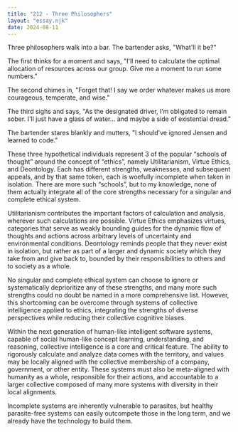 ```yaml
---
title: "212 - Three Philosophers"
layout: "essay.njk"
date: 2024-08-11
---
```


Three philosophers walk into a bar. The bartender asks, "What'll it be?"

The first thinks for a moment and says, "I'll need to calculate the optimal allocation of resources across our group. Give me a moment to run some numbers."

The second chimes in, "Forget that! I say we order whatever makes us more courageous, temperate, and wise."

The third sighs and says, "As the designated driver, I’m obligated to remain sober. I'll just have a glass of water... and maybe a side of existential dread."

The bartender stares blankly and mutters, "I should've ignored Jensen and learned to code."

These three hypothetical individuals represent 3 of the popular “schools of thought” around the concept of “ethics”, namely Utilitarianism, Virtue Ethics, and Deontology. Each has different strengths, weaknesses, and subsequent appeals, and by that same token, each is woefully incomplete when taken in isolation. There are more such “schools”, but to my knowledge, none of them actually integrate all of the core strengths necessary for a singular and complete ethical system.

Utilitarianism contributes the important factors of calculation and analysis, wherever such calculations are possible. Virtue Ethics emphasizes virtues, categories that serve as weakly bounding guides for the dynamic flow of thoughts and actions across arbitrary levels of uncertainty and environmental conditions. Deontology reminds people that they never exist in isolation, but rather as part of a larger and dynamic society which they take from and give back to, bounded by their responsibilities to others and to society as a whole.

No singular and complete ethical system can choose to ignore or systematically deprioritize any of these strengths, and many more such strengths could no doubt be named in a more comprehensive list. However, this shortcoming can be overcome through systems of collective intelligence applied to ethics, integrating the strengths of diverse perspectives while reducing their collective cognitive biases.

Within the next generation of human-like intelligent software systems, capable of social human-like concept learning, understanding, and reasoning, collective intelligence is a core and critical feature. The ability to rigorously calculate and analyze data comes with the territory, and values may be locally aligned with the collective membership of a company, government, or other entity. These systems must also be meta-aligned with humanity as a whole, responsible for their actions, and accountable to a larger collective composed of many more systems with diversity in their local alignments.

Incomplete systems are inherently vulnerable to parasites, but healthy parasite-free systems can easily outcompete those in the long term, and we already have the technology to build them.

